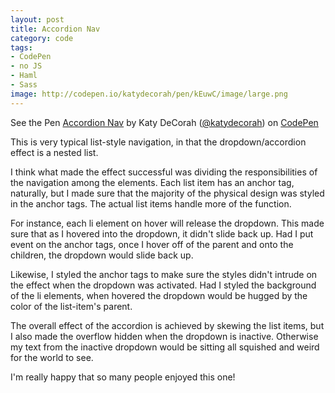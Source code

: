 ```yaml
---
layout: post
title: Accordion Nav
category: code
tags:
- CodePen
- no JS
- Haml
- Sass
image: http://codepen.io/katydecorah/pen/kEuwC/image/large.png
---
```


<p data-height="500" data-theme-id="97" data-slug-hash="kEuwC" data-user="katydecorah" data-default-tab="result" class='codepen'>See the Pen <a href='http://codepen.io/katydecorah/pen/kEuwC'>Accordion Nav</a> by Katy DeCorah (<a href='http://codepen.io/katydecorah'>@katydecorah</a>) on <a href='http://codepen.io'>CodePen</a></p>

This is very typical list-style navigation, in that the dropdown/accordion effect is a nested list. 

I think what made the effect successful was dividing the responsibilities of the navigation among the elements. Each list item has an anchor tag, naturally, but I made sure that the majority of the physical design was styled in the anchor tags. The actual list items handle more of the function. 

For instance, each li element on hover will release the dropdown. This made sure that as I hovered into the dropdown, it didn't slide back up. Had I put event on the anchor tags, once I hover off of the parent and onto the children, the dropdown would slide back up.

Likewise, I styled the anchor tags to make sure the styles didn't intrude on the effect when the dropdown was activated. Had I styled the background of the li elements, when hovered the dropdown would be hugged by the color of the list-item's parent.

The overall effect of the accordion is achieved by skewing the list items, but I also made the overflow hidden when the dropdown is inactive. Otherwise my text from the inactive dropdown would be sitting all squished and weird for the world to see.

I'm really happy that so many people enjoyed this one!